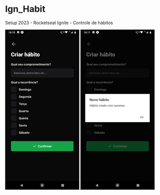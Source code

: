 # Ign_Habit
Setup 2023 - Rocketseat Ignite - Controle de hábitos 


![criacao_de_habito](https://github.com/JsnEvt/Ign_Habit/blob/main/img/mobile_cad_habit240x520.png)
![teste_tamanho](https://github.com/JsnEvt/Ign_Habit/blob/main/img/mobile_confirm.png)
